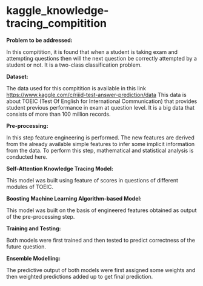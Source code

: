 # kaggle_knowledge-tracing_compitition


**Problem to be addressed:**

In this compitition, it is found that when a student is taking exam and attempting questions then will the next question be correctly attempted by a student or not. It is a two-class classification problem.


**Dataset:**

The data used for this compitition is available in this link https://www.kaggle.com/c/riiid-test-answer-prediction/data 
This data is about TOEIC (Test Of English for International Communication) that provides student previous performance in exam at question level. It is a big data that consists of more than 100 million records.


**Pre-processing:**

In this step feature engineering is performed. The new features are derived from the already available simple features to infer some implicit information from the data. To perform this step, mathematical and statistical analysis is conducted here.


**Self-Attention Knowledge Tracing Model:**

This model was built using feature of scores in questions of different modules of TOEIC.


**Boosting Machine Learning Algorithm-based Model:**

This model was built on the basis of engineered features obtained as output of the pre-processing step.


**Training and Testing:**

Both models were first trained and then tested to predict correctness of the future question.


**Ensemble Modelling:**

The predictive output of both models were first assigned some weights and then weighted predictions added up to get final prediction.

